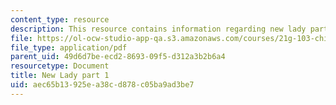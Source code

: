 ```yaml
---
content_type: resource
description: This resource contains information regarding new lady part1.
file: https://ol-ocw-studio-app-qa.s3.amazonaws.com/courses/21g-103-chinese-iii-regular-fall-2003/aec65b13925ea38cd878c05ba9ad3be7_MIT21G_103F03_NewLadyPart1.pdf
file_type: application/pdf
parent_uid: 49d6d7be-ecd2-8693-09f5-d312a3b2b6a4
resourcetype: Document
title: New Lady part 1
uid: aec65b13-925e-a38c-d878-c05ba9ad3be7
---
```

